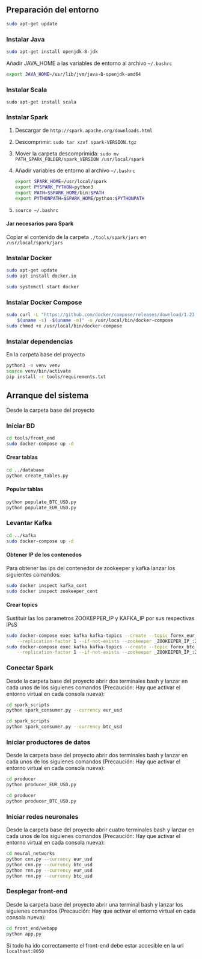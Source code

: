 ## Preparación del entorno

```bash 
sudo apt-get update
```

### Instalar Java

```bash 
sudo apt-get install openjdk-8-jdk
```

Añadir JAVA_HOME a las variables de entorno al archivo   `~/.bashrc`

```bash
export JAVA_HOME=/usr/lib/jvm/java-8-openjdk-amd64
````

### Instalar Scala

`sudo apt-get install scala`

### Instalar Spark

1. Descargar de `http://spark.apache.org/downloads.html`
2. Descomprimir: `sudo tar xzvf spark-VERSION.tgz`
3. Mover la carpeta descomprimida: `sudo mv PATH_SPARK_FOLDER/spark_VERSION /usr/local/spark`
4. Añadir variables de entorno al archivo `~/.bashrc`  

	```bash
	export SPARK_HOME=/usr/local/spark
	export PYSPARK_PYTHON=python3
	export PATH=$SPARK_HOME/bin:$PATH
	export PYTHONPATH=$SPARK_HOME/python:$PYTHONPATH
	```

5. `source ~/.bashrc`

#### Jar necesarios para Spark
Copiar el contenido de la carpeta `./tools/spark/jars` en  `/usr/local/spark/jars`


### Instalar Docker

```bash
sudo apt-get update
sudo apt install docker.io
```

```bash
sudo systemctl start docker
```

### Instalar Docker Compose

```bash
sudo curl -L "https://github.com/docker/compose/releases/download/1.23.1/docker-compose-\
	$(uname -s) -$(uname -m)" -o /usr/local/bin/docker-compose
sudo chmod +x /usr/local/bin/docker-compose
```

### Instalar dependencias
En la carpeta base del proyecto

```bash 
python3 -m venv venv
source venv/bin/activate
pip install -r tools/requirements.txt
```


## Arranque del sistema

Desde la carpeta base del proyecto

### Iniciar BD

```bash
cd tools/front_end
sudo docker-compose up -d
```
#### Crear tablas
```bash
cd ../database
python create_tables.py
```

#### Popular tablas
```bash
python populate_BTC_USD.py
python populate_EUR_USD.py
```

### Levantar Kafka
```bash
cd ../kafka
sudo docker-compose up -d

```
#### Obtener IP de los contenedos
Para obtener las ips del contenedor de zookeeper y kafka lanzar los siguientes comandos:

```bash 
sudo docker inspect kafka_cont
sudo docker inspect zookeeper_cont
```


#### Crear topics
Sustituir las los parametros ZOOKEPPER_IP y KAFKA_IP por sus respectivas IPsS

```bash 
sudo docker-compose exec kafka kafka-topics --create --topic forex_eur_usd --partitions 1 \
	--replication-factor 1 --if-not-exists --zookeeper _ZOOKEEPER_IP_:2181
sudo docker-compose exec kafka kafka-topics --create --topic forex_btc_usd --partitions 1 \
	--replication-factor 1 --if-not-exists --zookeeper _ZOOKEEPER_IP_:2181
```


### Conectar Spark
Desde la carpeta base del proyecto abrir dos terminales bash y lanzar en cada unos de los siguienes comandos (Precaución: Hay que activar el entorno virtual en cada consola nueva):

```bash
cd spark_scripts
python spark_consumer.py --currency eur_usd
```

```bash
cd spark_scripts
python spark_consumer.py --currency btc_usd
```

### Iniciar productores de datos
Desde la carpeta base del proyecto abrir dos terminales bash y lanzar en cada unos de los siguienes comandos (Precaución: Hay que activar el entorno virtual en cada consola nueva):

```bash
cd producer
python producer_EUR_USD.py
```

```bash
cd producer
python producer_BTC_USD.py
```

### Iniciar redes neuronales
Desde la carpeta base del proyecto abrir cuatro terminales bash y lanzar en cada unos de los siguienes comandos (Precaución: Hay que activar el entorno virtual en cada consola nueva):

```bash
cd neural_networks
python cnn.py --currency eur_usd
python cnn.py --currency btc_usd
python rnn.py --currency eur_usd
python rnn.py --currency btc_usd
```

### Desplegar front-end
Desde la carpeta base del proyecto abrir una terminal bash y lanzar los siguienes comandos (Precaución: Hay que activar el entorno virtual en cada consola nueva):

```bash
cd front_end/webapp
python app.py
```
Si todo ha ido correctamente el front-end debe estar accesible en la url `localhost:8050`

